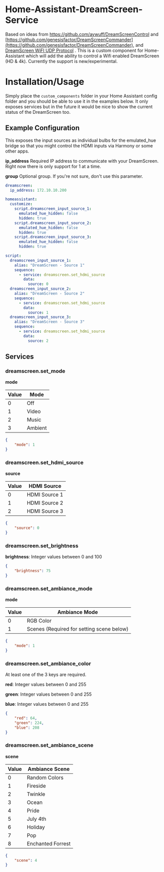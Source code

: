 # Home-Assistant-DreamScreen-Service
Based on ideas from https://github.com/avwuff/DreamScreenControl and [https://github.com/genesisfactor/DreamScreenCommander](https://github.com/genesisfactor/DreamScreenCommander), and [DreamScreen WiFI UDP Protocol](http://dreamscreen.boards.net/thread/293/dreamscreen-wifi-udp-protocol) .  This is a custom component for Home-Assistant which will add the ability to control a Wifi enabled DreamScreen (HD & 4k).  Currently the support is new/experimental.

# Installation/Usage
Simply place the `custom_components` folder in your Home Assistant config folder and you should be able to use it in the examples below.  It only exposes services but in the future it would be nice to show the current status of the DreamScreen too.

## Example Configuration
This exposes the input sources as individual bulbs for the emulated_hue bridge so that you might control the HDMI inputs via Harmony or some other apps.

**ip_address** Required IP address to communicate with your DreamScreen.  Right now there is only support for 1 at a time.

**group** Optional group.  If you're not sure, don't use this parameter.

```yaml
dreamscreen:
  ip_address: 172.10.10.200

homeassistant:
  customize:
    script.dreamscreen_input_source_1:
      emulated_hue_hidden: false
      hidden: true
    script.dreamscreen_input_source_2:
      emulated_hue_hidden: false
      hidden: true
    script.dreamscreen_input_source_3:
      emulated_hue_hidden: false
      hidden: true

script:
  dreamscreen_input_source_1:
    alias: "DreamScreen - Source 1"
    sequence:
      - service: dreamscreen.set_hdmi_source
        data:
          source: 0
  dreamscreen_input_source_2:
    alias: "DreamScreen - Source 2"
    sequence:
      - service: dreamscreen.set_hdmi_source
        data:
          source: 1
  dreamscreen_input_source_3:
    alias: "DreamScreen - Source 3"
    sequence:
      - service: dreamscreen.set_hdmi_source
        data:
          source: 2

```

## Services
### dreamscreen.set_mode
**mode**

| Value | Mode |
| - | - |
| 0 | Off |
| 1 | Video |
| 2 | Music |
| 3 | Ambient|

```json
{
    "mode": 1
}
```
### dreamscreen.set_hdmi_source
**source**

| Value | HDMI Source |
| - | - |
| 0 | HDMI Source 1 |
| 1 | HDMI Source 2 |
| 2 | HDMI Source 3 |

```json
{
    "source": 0
}
```
### dreamscreen.set_brightness
**brightness**: Integer values between 0 and 100
```json
{
    "brightness": 75
}
```
### dreamscreen.set_ambiance_mode
**mode**

| Value | Ambiance Mode |
| - | - |
| 0 | RGB Color |
| 1 | Scenes (Required for setting scene below) |

```json
{
    "mode": 1
}
```
### dreamscreen.set_ambiance_color
At least one of the 3 keys are required.

**red**: Integer values between 0 and 255

**green**: Integer values between 0 and 255

**blue**: Integer values between 0 and 255

```json
{
    "red": 64,
    "green": 224,
    "blue": 208
}
```
### dreamscreen.set_ambiance_scene
**scene**

| Value | Ambiance Scene |
| - | - |
| 0 | Random Colors |
| 1 | Fireside |
| 2 | Twinkle |
| 3 | Ocean|
| 4 | Pride|
| 5 | July 4th|
| 6 | Holiday|
| 7 | Pop|
| 8 | Enchanted Forrest|

```json
{
    "scene": 4
}
```